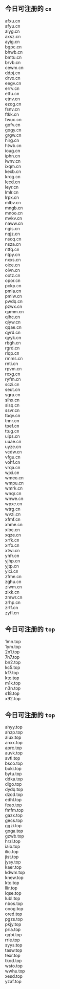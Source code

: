 
## 今日可注册的 `cn`
>
afxu.cn   
afyu.cn   
alyg.cn   
axsz.cn   
ayig.cn   
bgpc.cn   
bhwb.cn   
bmtu.cn   
brvb.cn   
cewm.cn   
ddpj.cn   
drvx.cn   
eegv.cn   
errv.cn   
etfu.cn   
etnv.cn   
ezog.cn   
fsnv.cn   
ftkk.cn   
fwuc.cn   
gofv.cn   
gogy.cn   
grgw.cn   
hirg.cn   
htwb.cn   
ioug.cn   
iphn.cn   
iwnv.cn   
ixqm.cn   
kexb.cn   
krog.cn   
lecd.cn   
leyr.cn   
lmlr.cn   
lrpx.cn   
mlbv.cn   
mngb.cn   
mnoo.cn   
mvkv.cn   
naww.cn   
ngis.cn   
nqjz.cn   
nsoq.cn   
nsza.cn   
ntfq.cn   
ntpy.cn   
nxxs.cn   
oice.cn   
oivn.cn   
ootz.cn   
opor.cn   
pckp.cn   
pmia.cn   
pmiw.cn   
pwdq.cn   
pzwx.cn   
qamm.cn   
qlhc.cn   
qlyw.cn   
qqae.cn   
qyrd.cn   
qyyk.cn   
rbgh.cn   
rgrd.cn   
rlqp.cn   
rmms.cn   
rnti.cn   
rpvm.cn   
rxxg.cn   
ryfm.cn   
sczi.cn   
seut.cn   
sgra.cn   
sihx.cn   
sisq.cn   
ssvr.cn   
tbqv.cn   
tnnr.cn   
tpef.cn   
ttug.cn   
uips.cn   
uuae.cn   
uyze.cn   
vcdw.cn   
vfgu.cn   
vohf.cn   
vrqa.cn   
wjxi.cn   
wmeo.cn   
wmpu.cn   
wmrk.cn   
wnqr.cn   
wnwe.cn   
wpxe.cn   
wtrg.cn   
wvzi.cn   
xfmf.cn   
xhme.cn   
xibc.cn   
xqze.cn   
xrfk.cn   
xrfo.cn   
xtwi.cn   
yhfr.cn   
yjhp.cn   
yjtp.cn   
ylci.cn   
zfme.cn   
zghu.cn   
ziwm.cn   
zixk.cn   
zmwr.cn   
zrhp.cn   
zrtf.cn   
zyfl.cn   


## 今日可注册的 `top`
>
1mn.top   
1ym.top   
2n1.top   
7n7.top   
bn2.top   
kc5.top   
kf7.top   
kto.top   
m1k.top   
n3n.top   
s18.top   
x92.top   


## 今日可注册的 `top`
>
ahyy.top   
ahzp.top   
alux.top   
anxx.top   
aprc.top   
auvk.top   
avtl.top   
bsco.top   
buki.top   
bytu.top   
ddka.top   
digo.top   
dydq.top   
dzcd.top   
edhl.top   
feao.top   
fmfm.top   
gazx.top   
gecs.top   
ggzi.top   
goga.top   
gzwb.top   
hrzl.top   
iaio.top   
ilic.top   
jist.top   
jysy.top   
kaer.top   
kdwm.top   
knew.top   
kto.top   
llir.top   
lqse.top   
lubl.top   
nbos.top   
ooog.top   
ored.top   
pgzs.top   
pkjy.top   
pria.top   
qqbi.top   
rrle.top   
syys.top   
tasw.top   
texr.top   
tkod.top   
wsto.top   
wwhu.top   
xesd.top   
yzaf.top   

